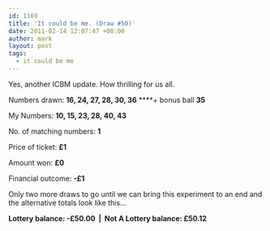 ```yaml
---
id: 1169
title: 'It could be me. (Draw #50)'
date: 2011-02-14 12:07:47 +00:00
author: mark
layout: post
tags:
  - it could be me
---
```

Yes, another ICBM update. How thrilling for us all.

Numbers drawn: **16, 24, 27, 28, 30, 36** ****+ bonus ball **35**

My Numbers: **10, 15, 23, 28, 40, 43**

No. of matching numbers: **1**

Price of ticket: **£1**

Amount won: **£0**

Financial outcome: **-£1**

Only two more draws to go until we can bring this experiment to an end and the alternative totals look like this&#8230;

**Lottery balance: -£50.00  |  Not A Lottery balance: £50.12**
